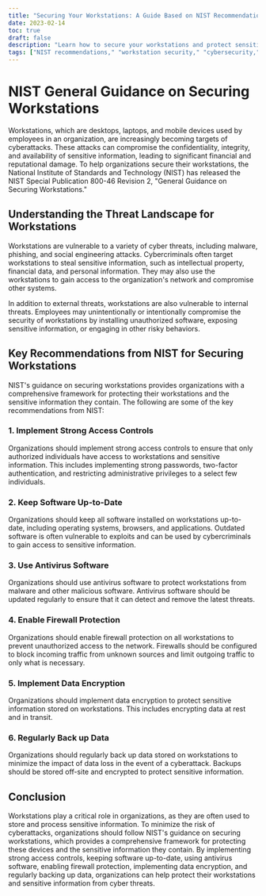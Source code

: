 ```yaml
---
title: "Securing Your Workstations: A Guide Based on NIST Recommendations"
date: 2023-02-14
toc: true
draft: false
description: "Learn how to secure your workstations and protect sensitive information with this comprehensive guide based on NIST's recommendations for implementing strong access controls, keeping software up-to-date, using antivirus software, enabling firewall protection, implementing data encryption, and regularly backing up data."
tags: ["NIST recommendations," "workstation security," "cybersecurity," "data encryption," "firewall protection," "antivirus software," "access controls," "sensitive information," "cyberattacks," "data backup"]
---
```

# NIST General Guidance on Securing Workstations

Workstations, which are desktops, laptops, and mobile devices used by employees in an organization, are increasingly becoming targets of cyberattacks. These attacks can compromise the confidentiality, integrity, and availability of sensitive information, leading to significant financial and reputational damage. To help organizations secure their workstations, the National Institute of Standards and Technology (NIST) has released the NIST Special Publication 800-46 Revision 2, "General Guidance on Securing Workstations."

## Understanding the Threat Landscape for Workstations

Workstations are vulnerable to a variety of cyber threats, including malware, phishing, and social engineering attacks. Cybercriminals often target workstations to steal sensitive information, such as intellectual property, financial data, and personal information. They may also use the workstations to gain access to the organization's network and compromise other systems.

In addition to external threats, workstations are also vulnerable to internal threats. Employees may unintentionally or intentionally compromise the security of workstations by installing unauthorized software, exposing sensitive information, or engaging in other risky behaviors.

## Key Recommendations from NIST for Securing Workstations

NIST's guidance on securing workstations provides organizations with a comprehensive framework for protecting their workstations and the sensitive information they contain. The following are some of the key recommendations from NIST:

### 1. Implement Strong Access Controls

Organizations should implement strong access controls to ensure that only authorized individuals have access to workstations and sensitive information. This includes implementing strong passwords, two-factor authentication, and restricting administrative privileges to a select few individuals.

### 2. Keep Software Up-to-Date

Organizations should keep all software installed on workstations up-to-date, including operating systems, browsers, and applications. Outdated software is often vulnerable to exploits and can be used by cybercriminals to gain access to sensitive information.

### 3. Use Antivirus Software

Organizations should use antivirus software to protect workstations from malware and other malicious software. Antivirus software should be updated regularly to ensure that it can detect and remove the latest threats.

### 4. Enable Firewall Protection

Organizations should enable firewall protection on all workstations to prevent unauthorized access to the network. Firewalls should be configured to block incoming traffic from unknown sources and limit outgoing traffic to only what is necessary.

### 5. Implement Data Encryption

Organizations should implement data encryption to protect sensitive information stored on workstations. This includes encrypting data at rest and in transit.

### 6. Regularly Back up Data

Organizations should regularly back up data stored on workstations to minimize the impact of data loss in the event of a cyberattack. Backups should be stored off-site and encrypted to protect sensitive information.

## Conclusion

Workstations play a critical role in organizations, as they are often used to store and process sensitive information. To minimize the risk of cyberattacks, organizations should follow NIST's guidance on securing workstations, which provides a comprehensive framework for protecting these devices and the sensitive information they contain. By implementing strong access controls, keeping software up-to-date, using antivirus software, enabling firewall protection, implementing data encryption, and regularly backing up data, organizations can help protect their workstations and sensitive information from cyber threats.

